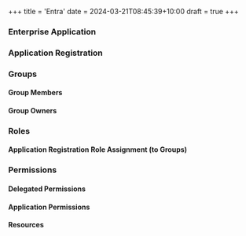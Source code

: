 +++
title = 'Entra'
date = 2024-03-21T08:45:39+10:00
draft = true
+++

### Enterprise Application

### Application Registration

### Groups

#### Group Members

#### Group Owners

### Roles

#### Application Registration Role Assignment (to Groups)

### Permissions

#### Delegated Permissions

#### Application Permissions

#### Resources